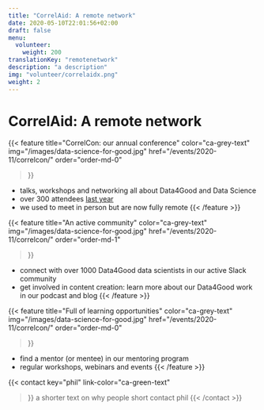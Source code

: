 ```yaml
---
title: "CorrelAid: A remote network"
date: 2020-05-10T22:01:56+02:00
draft: false
menu:
  volunteer:
    weight: 200
translationKey: "remotenetwork"
description: "a description"
img: "volunteer/correlaidx.png"
weight: 2
---
```


# CorrelAid: A remote network

{{< feature 
    title="CorrelCon: our annual conference" 
    color="ca-grey-text"
    img="/images/data-science-for-good.jpg"
    href="/events/2020-11/correlcon/"
    order="order-md-0"
>}}
- talks, workshops and networking all about Data4Good and Data Science
- over 300 attendees [last year](/events/2020-11/correlcon/)
- we used to meet in person but are now fully remote
{{< /feature >}}

{{< feature 
    title="An active community" 
    color="ca-grey-text"
    img="/images/data-science-for-good.jpg"
    href="/events/2020-11/correlcon/"
    order="order-md-1"
>}}
- connect with over 1000 Data4Good data scientists in our active Slack community
- get involved in content creation: learn more about our Data4Good work in our podcast and blog
{{< /feature >}}

{{< feature 
    title="Full of learning opportunities" 
    color="ca-grey-text"
    img="/images/data-science-for-good.jpg"
    href="/events/2020-11/correlcon/"
    order="order-md-0"
>}}
- find a mentor (or mentee) in our mentoring program
- regular workshops, webinars and events
{{< /feature >}}

{{< contact
    key="phil"
    link-color="ca-green-text"
>}}
a shorter text on why people short contact phil 
{{< /contact >}}


